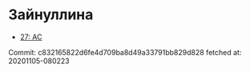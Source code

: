 # Зайнуллина
- [27: AC](27.md)

Commit: c832165822d6fe4d709ba8d49a33791bb829d828
 fetched at: 20201105-080223

